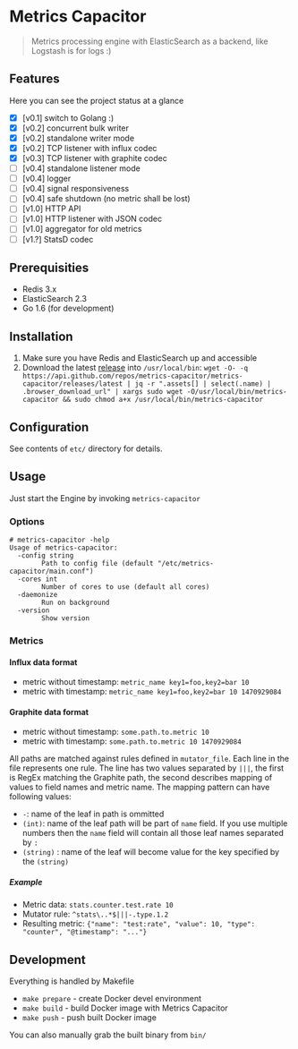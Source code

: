 # Metrics Capacitor

> Metrics processing engine with ElasticSearch as a backend, like Logstash is for logs :)

## Features

Here you can see the project status at a glance

- [x] [v0.1] switch to Golang :)
- [x] [v0.2] concurrent bulk writer
- [x] [v0.2] standalone writer mode
- [x] [v0.2] TCP listener with influx codec
- [x] [v0.3] TCP listener with graphite codec
- [ ] [v0.4] standalone listener mode
- [ ] [v0.4] logger
- [ ] [v0.4] signal responsiveness
- [ ] [v0.4] safe shutdown (no metric shall be lost)
- [ ] [v1.0] HTTP API
- [ ] [v1.0] HTTP listener with JSON codec
- [ ] [v1.0] aggregator for old metrics
- [ ] [v1.?] StatsD codec

## Prerequisities

- Redis 3.x
- ElasticSearch 2.3
- Go 1.6 (for development)

## Installation

1. Make sure you have Redis and ElasticSearch up and accessible
2. Download the latest [release](https://github.com/metrics-capacitor/metrics-capacitor/releases/latest) into ```/usr/local/bin```:
  ```wget -O- -q https://api.github.com/repos/metrics-capacitor/metrics-capacitor/releases/latest | jq -r ".assets[] | select(.name) | .browser_download_url" | xargs sudo wget -O/usr/local/bin/metrics-capacitor && sudo chmod a+x /usr/local/bin/metrics-capacitor```


## Configuration

See contents of ```etc/``` directory for details.

## Usage

Just start the Engine by invoking ```metrics-capacitor```

### Options

```
# metrics-capacitor -help
Usage of metrics-capacitor:
  -config string
    	Path to config file (default "/etc/metrics-capacitor/main.conf")
  -cores int
    	Number of cores to use (default all cores)
  -daemonize
    	Run on background
  -version
    	Show version
```

### Metrics

#### Influx data format

- metric without timestamp: ```metric_name key1=foo,key2=bar 10```
- metric with timestamp: ```metric_name key1=foo,key2=bar 10 1470929084```

#### Graphite data format

- metric without timestamp: ```some.path.to.metric 10```
- metric with timestamp: ```some.path.to.metric 10 1470929084```

All paths are matched against rules defined in ```mutator_file```. Each line in the file represents one rule. The line has two values separated by ```|||```, the first is RegEx matching the Graphite path, the second describes mapping of values to field names and metric name. The mapping pattern can have following values:
- ```-```: name of the leaf in path is ommitted
- ```(int)```: name of the leaf path will be part of ```name``` field. If you use multiple numbers then the ```name``` field will contain all those leaf names separated by ```:```
- ```(string)``` : name of the leaf will become value for the key specified by the ```(string)```

##### Example

- Metric data: ```stats.counter.test.rate 10```
- Mutator rule: ```^stats\..*$|||-.type.1.2```
- Resulting metric: ```{"name": "test:rate", "value": 10, "type": "counter", "@timestamp": "..."}```

## Development

Everything is handled by Makefile

- ```make prepare``` - create Docker devel environment
- ```make build``` - build Docker image with Metrics Capacitor
- ```make push``` - push built Docker image

You can also manually grab the built binary from ```bin/```
